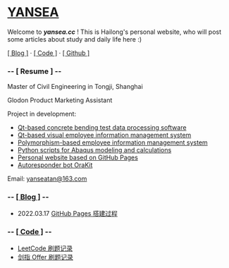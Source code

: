 # [YANSEA](https://yansea.cc)

Welcome to ***yansea.cc*** ! This is Hailong's personal website, who will post some articles about study and daily life here :)

[[ Blog ]](./blog/) · [[ Code ]](./code/) · [[ Github ]](https://github.com/YanseaTan)

### -- [ Resume ] --

Master of Civil Engineering in Tongji, Shanghai

Glodon Product Marketing Assistant

Project in development:

- [Qt-based concrete bending test data processing software](https://github.com/YanseaTan/bending-data)
- [Qt-based visual employee information management system](https://github.com/YanseaTan/qt-based-eims)
- [Polymorphism-based employee information management system](https://github.com/YanseaTan/polymorphism-based-eims)
- [Python scripts for Abaqus modeling and calculations](https://github.com/YanseaTan/python-script-for-abaqus)
- [Personal website based on GitHub Pages](https://github.com/YanseaTan/YanseaTan.github.io)
- [Autoresponder bot OraKit](https://github.com/YanseaTan/uubc-orakit)

Email: yanseatan@163.com

### -- [[ Blog ]](./blog/) --

- 2022.03.17 [GitHub Pages 搭建过程][220317]

[220317]:./blog/220317-github-pages-building-process

### -- [[ Code ]](./code/) --

- [LeetCode 刷题记录][leetcode]
- [剑指 Offer 刷题记录][jz-offer]

[leetcode]:./code/leetcode
[jz-offer]:./code/jz-offer